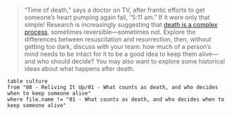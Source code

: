 > “Time of death,” says a doctor on TV, after frantic efforts to get someone’s heart pumping again fail, “5:11 am.” If it were only that simple! Research is increasingly suggesting that [death is a complex process](https://www.technologyreview.com/2023/11/17/1082937/what-is-death/), sometimes reversible—sometimes not. Explore the differences between resuscitation and resurrection, then, without getting too dark, discuss with your team: how much of a person’s mind needs to be intact for it to be a good idea to keep them alive—and who should decide? You may also want to explore some historical ideas about what happens after death.

```dataview
table culture
from "08 - Reliving It Up/01 - What counts as death, and who decides when to keep someone alive"
where file.name != "01 - What counts as death, and who decides when to keep someone alive"
```

